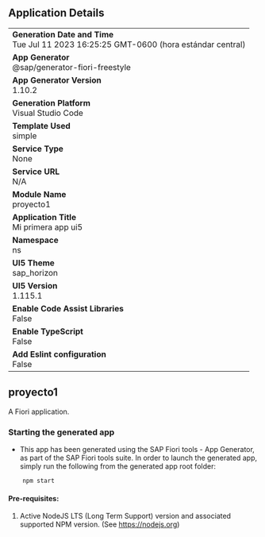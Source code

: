 ## Application Details
|               |
| ------------- |
|**Generation Date and Time**<br>Tue Jul 11 2023 16:25:25 GMT-0600 (hora estándar central)|
|**App Generator**<br>@sap/generator-fiori-freestyle|
|**App Generator Version**<br>1.10.2|
|**Generation Platform**<br>Visual Studio Code|
|**Template Used**<br>simple|
|**Service Type**<br>None|
|**Service URL**<br>N/A
|**Module Name**<br>proyecto1|
|**Application Title**<br>Mi primera app ui5|
|**Namespace**<br>ns|
|**UI5 Theme**<br>sap_horizon|
|**UI5 Version**<br>1.115.1|
|**Enable Code Assist Libraries**<br>False|
|**Enable TypeScript**<br>False|
|**Add Eslint configuration**<br>False|

## proyecto1

A Fiori application.

### Starting the generated app

-   This app has been generated using the SAP Fiori tools - App Generator, as part of the SAP Fiori tools suite.  In order to launch the generated app, simply run the following from the generated app root folder:

```
    npm start
```

#### Pre-requisites:

1. Active NodeJS LTS (Long Term Support) version and associated supported NPM version.  (See https://nodejs.org)


